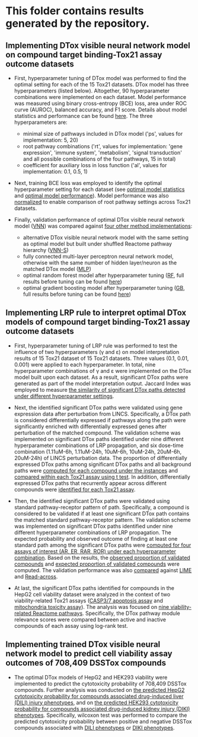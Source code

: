 # This folder contains results generated by the repository.

## Implementing DTox visible neural network model on compound target binding-Tox21 assay outcome datasets 

+ First, hyperparameter tuning of DTox model was performed to find the optimal setting for each of the 15 Tox21 datasets. DTox model has three hyperparameters (listed below). Altogether, 90 hyperparameter combinations were implemented on each dataset. Model performance was measured using binary cross-entropy (BCE) loss, area under ROC curve (AUROC), balanced accuracy, and F1 score. Details about model statistics and performance can be found [here](compound_target_probability_tox21_implementation/compound_target_probability_tox21_implementation_performance_summary.tsv). The three hyperparameters are:   
  + minimal size of pathways included in DTox model ('ps', values for implementation: 5, 20)
  + root pathway combinations ('rt', values for implementation: 'gene expression', 'immune system', 'metabolism', 'signal transduction' and all possible combinations of the four pathways, 15 in total)
  + coefficient for auxiliary loss in loss function ('al', values for implementation: 0.1, 0.5, 1)

+ Next, training BCE loss was employed to identify the optimal hyperparameter setting for each dataset (see [optimal model statistics](compound_target_probability_tox21_implementation/compound_target_probability_tox21_implementation_optimal_model_parameter_summary.tsv) and [optimal model performance](compound_target_probability_tox21_implementation/compound_target_probability_tox21_implementation_optimal_performance_summary_by_training_root_loss.tsv)). Model performance was also [normalized](compound_target_probability_tox21_implementation/compound_target_probability_tox21_implementation_rt_training_root_loss_normalized_comparison_by_dataset.tsv) to enable comparison of root pathway settings across Tox21 datasets.

+ Finally, validation performance of optimal DTox visible neural network model ([VNN](compound_target_probability_tox21_implementation/compound_target_probability_tox21_implementation_optimal_performance_summary_by_training_root_loss.tsv)) was compared against [four other method implementations](compound_target_probability_tox21_implementation/compound_target_probability_tox21_compare_files.tsv):
  + alternative DTox visible neural network model with the same setting as optimal model but built under shuffled Reactome pathway hierarchy ([VNN-S](compound_target_probability_tox21_shuffle/compound_target_probability_tox21_shuffle_performance_summary.tsv))
  + fully connected multi-layer perceptron neural network model, otherwise with the same number of hidden layer/neuron as the matched DTox model ([MLP](compound_target_probability_tox21_mlp/compound_target_probability_tox21_mlp_fully_connected_performance_summary.tsv)) 
  + optimal random forest model after hyperparameter tuning ([RF](compound_target_probability_tox21_simple/randomforest/compound_target_probability_tox21_simple_randomforest_optimal_performance_summary_by_training_log_loss.tsv), full results before tuning can be found [here](compound_target_probability_tox21_simple/randomforest/compound_target_probability_tox21_simple_randomforest_performance_summary.tsv))
  + optimal gradient boosting model after hyperparameter tuning ([GB](compound_target_probability_tox21_simple/xgboost/compound_target_probability_tox21_simple_xgboost_optimal_performance_summary_by_training_log_loss.tsv), full results before tuning can be found [here](compound_target_probability_tox21_simple/xgboost/compound_target_probability_tox21_simple_xgboost_performance_summary.tsv))

## Implementing LRP rule to interpret optimal DTox models of compound target binding-Tox21 assay outcome datasets  

+ First, hyperparameter tuning of LRP rule was performed to test the influence of two hyperparameters (γ and ε) on model interpretation results of 15 Tox21 dataset of 15 Tox21 datasets. Three values (0.1, 0.01, 0.001) were applied to each hyperparameter. In total, nine hyperparameter combinations of γ and ε were implemented on the DTox model built upon each dataset. As a result, significant DTox paths were generated as part of the model interpretation output. Jaccard Index was employed to measure [the similarity of significant DTox paths detected under different hyperparameter settings](compound_target_probability_tox21_interpret_analysis/compound_target_fingerprint_maccs_probability_gamma-epsilon_path_similarity.tsv). 

+ Next, the identified significant DTox paths were validated using gene expression data after perturbation from LINCS. Specifically, a DTox path is considered differentially expressed if pathways along the path were significantly enriched with differentially expressed genes after perturbation of the matched compound. The validation scheme was implemented on significant DTox paths identified under nine different hyperparameter combinations of LRP propagation, and six dose-time combination (1.11uM-6h, 1.11uM-24h, 10uM-6h, 10uM-24h, 20uM-6h, 20uM-24h) of LINCS perturbation data. The proportion of differentially expressed DTox paths among significant DTox paths and all background paths were [computed for each compound under the instances](compound_target_probability_tox21_interpret_expression/validation_summary/compound_target_fingerprint_maccs_probability_tox21_interpret_expression_validation_all_result.tsv) and [compared within each Tox21 assay using t test](compound_target_probability_tox21_interpret_expression/validation_summary/compound_target_fingerprint_maccs_probability_tox21_interpret_expression_validation_result_compare_summary.tsv). In addition, differentially expressed DTox paths that recurrently appear across different compounds were [identified for each Tox21 assay](compound_target_probability_tox21_interpret_expression/validation_summary/gamma-epsilon_0.001_0.1_expression_validation_sig_path_recurrent.tsv). 

+ Then, the identified significant DTox paths were validated using standard pathway-receptor pattern of path. Specifically, a compound is considered to be validated if at least one significant DTox path contains the matched standard pathway-receptor pattern. The validation scheme was implemented on significant DTox paths identified under nine different hyperparameter combinations of LRP propagation. The expected probability and observed outcome of finding at least one standard path among the significant DTox paths were [computed for four assays of interest (AR, ER, RAR, ROR) under each hyperparameter combination](compound_target_probability_tox21_interpret_standard/validation_summary/compound_target_fingerprint_maccs_probability_tox21_interpret_standard_validation_all_result.tsv). Based on the results, the [observed proportion of validated compounds](compound_target_probability_tox21_interpret_standard/validation_summary/compound_target_fingerprint_maccs_probability_tox21_interpret_standard_validation_result_compare_summary.tsv) and [expected proportion of validated compounds](compound_target_probability_tox21_interpret_standard/validation_summary/compound_target_fingerprint_maccs_probability_tox21_interpret_standard_validation_bg_sample.tsv) were computed. The validation performance was also [compared](compound_target_probability_tox21_interpret_standard/validation_summary/compound_target_fingerprint_maccs_probability_tox21_interpret_target_standard_validation_result_compare_summary.tsv) against [LIME](compound_target_probability_tox21_interpret_standard/lime_interpret_result/) and [Read-across](compound_target_probability_tox21_interpret_standard/read_across_interpret_result/). 

+ At last, the significant DTox paths identified for compounds in the HepG2 cell viability dataset were analyzed in the context of two viability-related Tox21 assays ([CASP3/7 apoptosis assay](compound_target_probability_tox21_interpret_viability/compound_target_fingerprint_maccs_probability_tox21-rt-viability-hepg2-p1_whole_data.tsv_rt_25_ps_5_re_0_xs_20_al_0.5_ld_0.0001_model.pt_gamma-epsilon_0.001_0.1_pathway_module_compare_tox21-casp3-hepg2-p1.tsv) and [mitochondria toxicity assay](compound_target_probability_tox21_interpret_viability/compound_target_fingerprint_maccs_probability_tox21-rt-viability-hepg2-p1_whole_data.tsv_rt_25_ps_5_re_0_xs_20_al_0.5_ld_0.0001_model.pt_gamma-epsilon_0.001_0.1_pathway_module_compare_tox21-mitotox-p1.tsv)). The analysis was focused on [nine viability-related Reactome pathways](compound_target_probability_tox21_interpret_viability/tox21-rt-viability-hepg2_pathways.tsv). Specifically, the DTox pathway module relevance scores were compared between active and inactive compounds of each assay using log-rank test. 

## Implementing trained DTox visible neural network model to predict cell viability assay outcomes of 708,409 DSSTox compounds 

+ The optimal DTox models of HepG2 and HEK293 viability were implemented to predict the cytotoxicity probability of 708,409 DSSTox compounds. Further analysis was conducted on [the predicted HepG2 cytotoxicity probability for compounds associated drug-induced liver (DILI) injury phenotypes](compound_target_probability_tox21_prediction/rt-viability-hepg2-p1/dili_phenotype_tox21-rt-viability-hepg2-p1_dsstox_compound_model_pred_score.tsv), and on [the predicted HEK293 cytotoxicity probability for compounds associated drug-induced kidney injury (DIKI) phenotypes](compound_target_probability_tox21_prediction/rt-viability-hek293-p1/diki_phenotype_tox21-rt-viability-hek293-p1_dsstox_compound_model_pred_score.tsv). Specifically, wilcoxon test was performed to compare the predicted cytotoxicity probability between positive and negative DSSTox compounds associated with [DILI phenotypes](compound_target_probability_tox21_prediction/rt-viability-hepg2-p1/dili_phenotype_tox21-rt-viability-hepg2-p1_dsstox_compound_model_pred_score_compare.tsv) or [DIKI phenotypes](compound_target_probability_tox21_prediction/rt-viability-hek293-p1/diki_phenotype_tox21-rt-viability-hek293-p1_dsstox_compound_model_pred_score_compare.tsv). 
